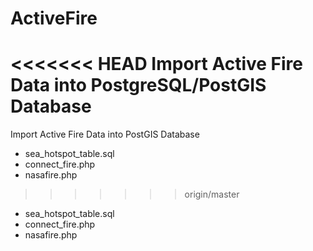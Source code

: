 # ActiveFire
<<<<<<< HEAD
Import Active Fire Data into PostgreSQL/PostGIS Database
=======
Import Active Fire Data into PostGIS Database

- sea_hotspot_table.sql
- connect_fire.php
- nasafire.php
>>>>>>> origin/master

- sea_hotspot_table.sql
- connect_fire.php
- nasafire.php
